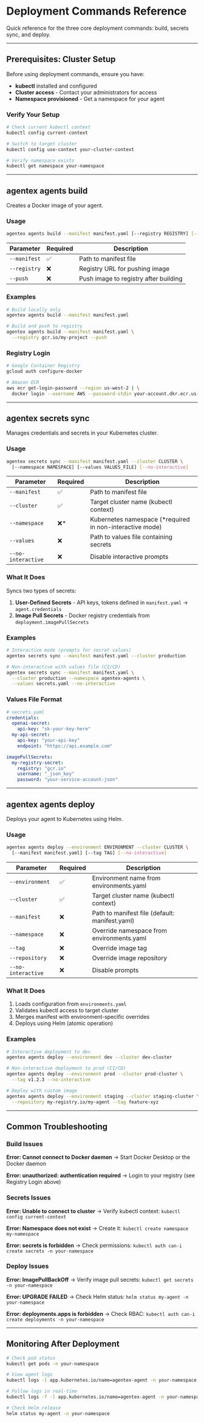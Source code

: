 # Deployment Commands Reference

Quick reference for the three core deployment commands: build, secrets sync, and deploy.

---

## Prerequisites: Cluster Setup

Before using deployment commands, ensure you have:

- **kubectl** installed and configured
- **Cluster access** - Contact your administrators for access
- **Namespace provisioned** - Get a namespace for your agent

### Verify Your Setup

```bash
# Check current kubectl context
kubectl config current-context

# Switch to target cluster
kubectl config use-context your-cluster-context

# Verify namespace exists
kubectl get namespace your-namespace
```

---

## agentex agents build

Creates a Docker image of your agent.

### Usage

```bash
agentex agents build --manifest manifest.yaml [--registry REGISTRY] [--push]
```

| Parameter | Required | Description |
|-----------|----------|-------------|
| `--manifest` | ✅ | Path to manifest file |
| `--registry` | ❌ | Registry URL for pushing image |
| `--push` | ❌ | Push image to registry after building |

### Examples

```bash
# Build locally only
agentex agents build --manifest manifest.yaml

# Build and push to registry
agentex agents build --manifest manifest.yaml \
  --registry gcr.io/my-project --push
```

### Registry Login

```bash
# Google Container Registry
gcloud auth configure-docker

# Amazon ECR
aws ecr get-login-password --region us-west-2 | \
  docker login --username AWS --password-stdin your-account.dkr.ecr.us-west-2.amazonaws.com
```

---

## agentex secrets sync

Manages credentials and secrets in your Kubernetes cluster.

### Usage

```bash
agentex secrets sync --manifest manifest.yaml --cluster CLUSTER \
  [--namespace NAMESPACE] [--values VALUES_FILE] [--no-interactive]
```

| Parameter | Required | Description |
|-----------|----------|-------------|
| `--manifest` | ✅ | Path to manifest file |
| `--cluster` | ✅ | Target cluster name (kubectl context) |
| `--namespace` | ❌* | Kubernetes namespace (*required in non-interactive mode) |
| `--values` | ❌ | Path to values file containing secrets |
| `--no-interactive` | ❌ | Disable interactive prompts |

### What It Does

Syncs two types of secrets:
1. **User-Defined Secrets** - API keys, tokens defined in `manifest.yaml` → `agent.credentials`
2. **Image Pull Secrets** - Docker registry credentials from `deployment.imagePullSecrets`

### Examples

```bash
# Interactive mode (prompts for secret values)
agentex secrets sync --manifest manifest.yaml --cluster production

# Non-interactive with values file (CI/CD)
agentex secrets sync --manifest manifest.yaml \
  --cluster production --namespace agentex-agents \
  --values secrets.yaml --no-interactive
```

### Values File Format

```yaml
# secrets.yaml
credentials:
  openai-secret:
    api-key: "sk-your-key-here"
  my-api-secret:
    api-key: "your-api-key"
    endpoint: "https://api.example.com"

imagePullSecrets:
  my-registry-secret:
    registry: "gcr.io"
    username: "_json_key"
    password: "your-service-account-json"
```

---

## agentex agents deploy

Deploys your agent to Kubernetes using Helm.

### Usage

```bash
agentex agents deploy --environment ENVIRONMENT --cluster CLUSTER \
  [--manifest manifest.yaml] [--tag TAG] [--no-interactive]
```

| Parameter | Required | Description |
|-----------|----------|-------------|
| `--environment` | ✅ | Environment name from environments.yaml |
| `--cluster` | ✅ | Target cluster name (kubectl context) |
| `--manifest` | ❌ | Path to manifest file (default: manifest.yaml) |
| `--namespace` | ❌ | Override namespace from environments.yaml |
| `--tag` | ❌ | Override image tag |
| `--repository` | ❌ | Override image repository |
| `--no-interactive` | ❌ | Disable prompts |

### What It Does

1. Loads configuration from `environments.yaml`
2. Validates kubectl access to target cluster
3. Merges manifest with environment-specific overrides
4. Deploys using Helm (atomic operation)

### Examples

```bash
# Interactive deployment to dev
agentex agents deploy --environment dev --cluster dev-cluster

# Non-interactive deployment to prod (CI/CD)
agentex agents deploy --environment prod --cluster prod-cluster \
  --tag v1.2.3 --no-interactive

# Deploy with custom image
agentex agents deploy --environment staging --cluster staging-cluster \
  --repository my-registry.io/my-agent --tag feature-xyz
```

---

## Common Troubleshooting

### Build Issues

**Error: Cannot connect to Docker daemon**
→ Start Docker Desktop or the Docker daemon

**Error: unauthorized: authentication required**
→ Login to your registry (see Registry Login above)

### Secrets Issues

**Error: Unable to connect to cluster**
→ Verify kubectl context: `kubectl config current-context`

**Error: Namespace does not exist**
→ Create it: `kubectl create namespace my-namespace`

**Error: secrets is forbidden**
→ Check permissions: `kubectl auth can-i create secrets -n your-namespace`

### Deploy Issues

**Error: ImagePullBackOff**
→ Verify image pull secrets: `kubectl get secrets -n your-namespace`

**Error: UPGRADE FAILED**
→ Check Helm status: `helm status my-agent -n your-namespace`

**Error: deployments.apps is forbidden**
→ Check RBAC: `kubectl auth can-i create deployments -n your-namespace`

---

## Monitoring After Deployment

```bash
# Check pod status
kubectl get pods -n your-namespace

# View agent logs
kubectl logs -l app.kubernetes.io/name=agentex-agent -n your-namespace

# Follow logs in real-time
kubectl logs -f -l app.kubernetes.io/name=agentex-agent -n your-namespace

# Check Helm release
helm status my-agent -n your-namespace
```

